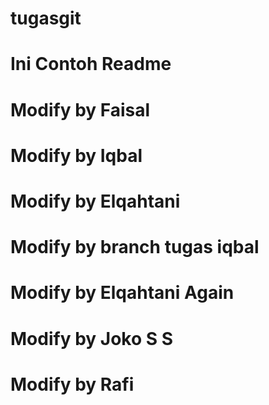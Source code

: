 # tugasgit
# Ini Contoh Readme
# Modify by Faisal
# Modify by Iqbal
# Modify by Elqahtani
# Modify by branch tugas iqbal
# Modify by Elqahtani Again
# Modify by Joko S S
# Modify by Rafi
